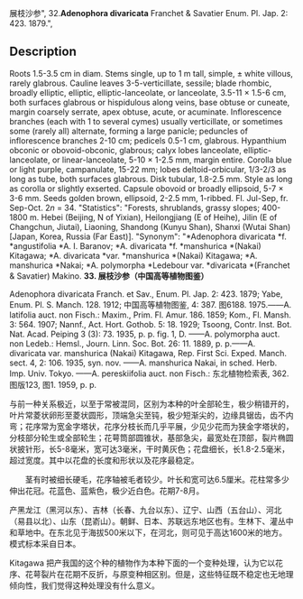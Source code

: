 展枝沙参",
32.**Adenophora divaricata** Franchet & Savatier Enum. Pl. Jap. 2: 423. 1879.",

## Description
Roots 1.5-3.5 cm in diam. Stems single, up to 1 m tall, simple, ± white villous, rarely glabrous. Cauline leaves 3-5-verticillate, sessile; blade rhombic, broadly elliptic, elliptic, elliptic-lanceolate, or lanceolate, 3.5-11 × 1.5-6 cm, both surfaces glabrous or hispidulous along veins, base obtuse or cuneate, margin coarsely serrate, apex obtuse, acute, or acuminate. Inflorescence branches (each with 1 to several cymes) usually verticillate, or sometimes some (rarely all) alternate, forming a large panicle; peduncles of inflorescence branches 2-10 cm; pedicels 0.5-1 cm, glabrous. Hypanthium obconic or obovoid-obconic, glabrous; calyx lobes lanceolate, elliptic-lanceolate, or linear-lanceolate, 5-10 × 1-2.5 mm, margin entire. Corolla blue or light purple, campanulate, 15-22 mm; lobes deltoid-orbicular, 1/3-2/3 as long as tube, both surfaces glabrous. Disk tubular, 1.8-2.5 mm. Style as long as corolla or slightly exserted. Capsule obovoid or broadly ellipsoid, 5-7 × 3-6 mm. Seeds golden brown, ellipsoid, 2-2.5 mm, 1-ribbed. Fl. Jul-Sep, fr. Sep-Oct. 2*n* = 34.
  "Statistics": "Forests, shrublands, grassy slopes; 400-1800 m. Hebei (Beijing, N of Yixian), Heilongjiang (E of Heihe), Jilin (E of Changchun, Jiutai), Liaoning, Shandong (Kunyu Shan), Shanxi (Wutai Shan) [Japan, Korea, Russia (Far East)].
  "Synonym": "*Adenophora divaricata *f. *angustifolia *A. I. Baranov; *A. divaricata *f. *manshurica *(Nakai) Kitagawa; *A. divaricata *var. *manshurica *(Nakai) Kitagawa; *A. manshurica *Nakai; *A. polymorpha *Ledebour var. *divaricata *(Franchet &amp; Savatier) Makino.
**33. 展枝沙参（中国高等植物图鉴）**

Adenophora divaricata Franch. et Sav., Enum. Pl. Jap. 2: 423. 1879; Yabe, Enum. Pl. S. Manch. 128. 1912; 中国高等植物图鉴, 4: 387. 图6188. 1975.——A. latifolia auct. non Fisch.: Maxim., Prim. Fl. Amur. 186. 1859; Kom., Fl. Mansh. 3: 564. 1907; Nannf., Act. Hort. Gothob. 5: 18. 1929; Tsoong, Contr. Inst. Bot. Nat. Acad. Peiping 3 (3): 73. 1935, p. p. fig. 1, D. ——A. polymorpha auct. non Ledeb.: Hemsl., Journ. Linn. Soc. Bot. 26: 11. 1889, p. p.——A. divaricata var. manshurica (Nakai) Kitagawa, Rep. First Sci. Exped. Manch. sect. 4, 2: 106. 1935, syn. nov. ——A. manshurica Nakai, in sched. Herb. Imp. Univ. Tokyo. ——A. pereskiifolia auct. non Fisch.: 东北植物检索表, 362. 图版123, 图1. 1959, p. p.

与前一种关系极近，以至于常被混同，区别为本种的叶全部轮生，极少稍错开的，叶片常菱状卵形至菱状圆形，顶端急尖至钝，极少短渐尖的，边缘具锯齿，齿不内弯；花序常为宽金字塔状，花序分枝长而几乎平展，少见少花而为狭金字塔状的，分枝部分轮生或全部轮生；花萼筒部圆锥状，基部急尖，最宽处在顶部，裂片椭圆状披针形，长5-8毫米，宽可达3毫米，干时黄灰色；花盘细长，长1.8-2.5毫米，超过宽度。其中以花盘的长度和形状以及花序最稳定。
<p style='text-indent:28px'>茎有时被细长硬毛，花序轴被毛者较少。叶长和宽可达6.5厘米。花柱常多少伸出花冠。花蓝色、蓝紫色，极少近白色。花期7-8月。

产黑龙江（黑河以东）、吉林（长春、九台以东）、辽宁、山西（五台山）、河北（易县以北）、山东（昆嵛山）。朝鲜、日本、苏联远东地区也有。生林下、灌丛中和草地中。在东北见于海拔500米以下，在河北，则可见于高达1600米的地方。模式标本采自日本。

Kitagawa 把产我国的这个种的植物作为本种下面的一个变种处理，认为它以花序、花萼裂片在花期不反折，与原变种相区别。但是，这些特征既不稳定也无地理倾向性，我们觉得这种处理没有什么意义。
